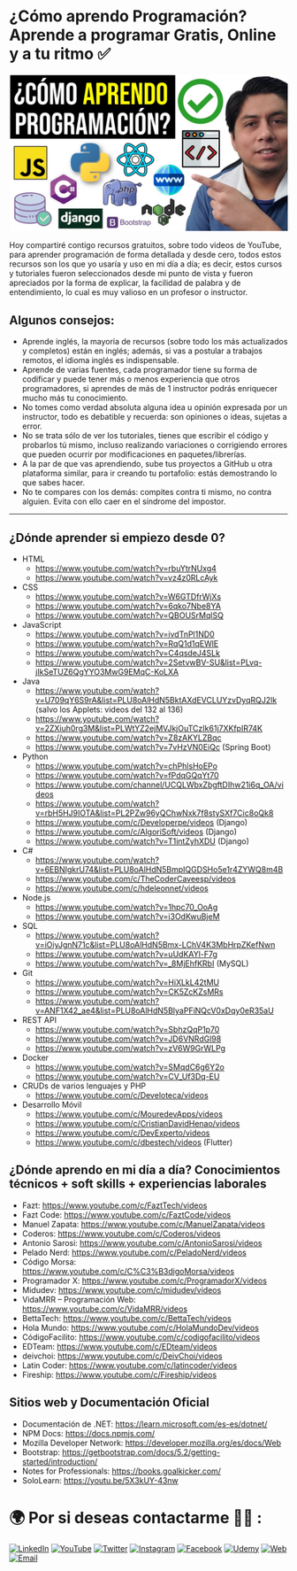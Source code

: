 # ¿Cómo aprendo Programación? Aprende a programar Gratis, Online y a tu ritmo ✅

![](./preview1.JPG)

Hoy compartiré contigo recursos gratuitos, sobre todo videos de YouTube, para aprender programación de forma detallada y desde cero, todos estos recursos son los que yo usaría y uso en mi día a día; es decir, estos cursos y tutoriales fueron seleccionados desde mi punto de vista y fueron apreciados por la forma de explicar, la facilidad de palabra y de entendimiento, lo cual es muy valioso en un profesor o instructor.

## Algunos consejos:

- Aprende inglés, la mayoría de recursos (sobre todo los más actualizados y completos) están en inglés; además, si vas a postular a trabajos remotos, el idioma inglés es indispensable.
- Aprende de varias fuentes, cada programador tiene su forma de codificar y puede tener más o menos experiencia que otros programadores, si aprendes de más de 1 instructor podrás enriquecer mucho más tu conocimiento.
- No tomes como verdad absoluta alguna idea u opinión expresada por un instructor, todo es debatible y recuerda: son opiniones o ideas, sujetas a error.
- No se trata sólo de ver los tutoriales, tienes que escribir el código y probarlos tú mismo, incluso realizando variaciones o corrigiendo errores que pueden ocurrir por modificaciones en paquetes/librerías.
- A la par de que vas aprendiendo, sube tus proyectos a GitHub u otra plataforma similar, para ir creando tu portafolio: estás demostrando lo que sabes hacer.
- No te compares con los demás: compites contra ti mismo, no contra alguien. Evita con ello caer en el síndrome del impostor.

<hr/>

## ¿Dónde aprender si empiezo desde 0?

- HTML
    - https://www.youtube.com/watch?v=rbuYtrNUxg4
    - https://www.youtube.com/watch?v=vz4z0RLcAyk
- CSS
    - https://www.youtube.com/watch?v=W6GTDfrWjXs
    - https://www.youtube.com/watch?v=6qko7Nbe8YA
    - https://www.youtube.com/watch?v=QBOUSrMqlSQ
- JavaScript
    - https://www.youtube.com/watch?v=ivdTnPl1ND0
    - https://www.youtube.com/watch?v=RqQ1d1qEWlE
    - https://www.youtube.com/watch?v=C4qsdeJ4SLk
    - https://www.youtube.com/watch?v=2SetvwBV-SU&list=PLvq-jIkSeTUZ6QgYYO3MwG9EMqC-KoLXA
- Java
    - https://www.youtube.com/watch?v=U709qY6S9rA&list=PLU8oAlHdN5BktAXdEVCLUYzvDyqRQJ2lk (salvo los Applets: videos del 132 al 136)
    - https://www.youtube.com/watch?v=2ZXiuh0rg3M&list=PLWtYZ2ejMVJkjOuTCzIk61j7XKfpIR74K
    - https://www.youtube.com/watch?v=Z8zAKYLZBqc
    - https://www.youtube.com/watch?v=7vHzVN0EiQc (Spring Boot)
- Python
    - https://www.youtube.com/watch?v=chPhlsHoEPo
    - https://www.youtube.com/watch?v=fPdqGQqYt70
    - https://www.youtube.com/channel/UCQLWbxZbgftDIhw21i6q_OA/videos
    - https://www.youtube.com/watch?v=rbH5HJ9IOTA&list=PL2PZw96yQChwNxk7f8stySXf7Cic8oQk8
    - https://www.youtube.com/c/Developerpe/videos (Django)
    - https://www.youtube.com/c/AlgoriSoft/videos (Django)
    - https://www.youtube.com/watch?v=T1intZyhXDU (Django)
- C#
    - https://www.youtube.com/watch?v=6EBNIgkrU74&list=PLU8oAlHdN5BmpIQGDSHo5e1r4ZYWQ8m4B
    - https://www.youtube.com/c/TheCoderCaveesp/videos
    - https://www.youtube.com/c/hdeleonnet/videos
- Node.js
    - https://www.youtube.com/watch?v=1hpc70_OoAg
    - https://www.youtube.com/watch?v=i3OdKwuBjeM
- SQL
    - https://www.youtube.com/watch?v=iOiyJgnN71c&list=PLU8oAlHdN5Bmx-LChV4K3MbHrpZKefNwn
    - https://www.youtube.com/watch?v=uUdKAYl-F7g
    - https://www.youtube.com/watch?v=_8MjEhfKRbI (MySQL)
- Git
    - https://www.youtube.com/watch?v=HiXLkL42tMU
    - https://www.youtube.com/watch?v=CK5ZcKZsMRs
    - https://www.youtube.com/watch?v=ANF1X42_ae4&list=PLU8oAlHdN5BlyaPFiNQcV0xDqy0eR35aU
- REST API
    - https://www.youtube.com/watch?v=SbhzQqP1p70
    - https://www.youtube.com/watch?v=JD6VNRdGl98
    - https://www.youtube.com/watch?v=zV6W9GrWLPg
- Docker
    - https://www.youtube.com/watch?v=SMqdC6g6Y2o
    - https://www.youtube.com/watch?v=CV_Uf3Dq-EU
- CRUDs de varios lenguajes y PHP
    - https://www.youtube.com/c/Develoteca/videos
- Desarrollo Móvil
    - https://www.youtube.com/c/MouredevApps/videos
    - https://www.youtube.com/c/CristianDavidHenao/videos
    - https://www.youtube.com/c/DevExperto/videos
    - https://www.youtube.com/c/dbestech/videos (Flutter)


## ¿Dónde aprendo en mi día a día? Conocimientos técnicos + soft skills + experiencias laborales

- Fazt: https://www.youtube.com/c/FaztTech/videos
- Fazt Code: https://www.youtube.com/c/FaztCode/videos
- Manuel Zapata: https://www.youtube.com/c/ManuelZapata/videos
- Coderos: https://www.youtube.com/c/Coderos/videos
- Antonio Sarosi: https://www.youtube.com/c/AntonioSarosi/videos
- Pelado Nerd: https://www.youtube.com/c/PeladoNerd/videos
- Código Morsa: https://www.youtube.com/c/C%C3%B3digoMorsa/videos 
- Programador X: https://www.youtube.com/c/ProgramadorX/videos
- Midudev: https://www.youtube.com/c/midudev/videos
- VidaMRR – Programación Web: https://www.youtube.com/c/VidaMRR/videos
- BettaTech: https://www.youtube.com/c/BettaTech/videos
- Hola Mundo: https://www.youtube.com/c/HolaMundoDev/videos
- CódigoFacilito: https://www.youtube.com/c/codigofacilito/videos
- EDTeam: https://www.youtube.com/c/EDteam/videos
- deivchoi: https://www.youtube.com/c/DeivChoi/videos
- Latin Coder: https://www.youtube.com/c/latincoder/videos
- Fireship: https://www.youtube.com/c/Fireship/videos


## Sitios web y Documentación Oficial

- Documentación de .NET: https://learn.microsoft.com/es-es/dotnet/
- NPM Docs: https://docs.npmjs.com/
- Mozilla Developer Network: https://developer.mozilla.org/es/docs/Web
- Bootstrap: https://getbootstrap.com/docs/5.2/getting-started/introduction/
- Notes for Professionals: https://books.goalkicker.com/
- SoloLearn: https://youtu.be/5X3kUY-43nw

# 🌍 Por si deseas contactarme 👨‍💻 :

[![LinkedIn](https://img.shields.io/badge/LinkedIn-Oscar_Garcia-0077B5?style=for-the-badge&logo=linkedin&logoColor=white&labelColor=101010)](https://pe.linkedin.com/in/uskokrum2010)
[![YouTube](https://img.shields.io/badge/YouTube-UskoKruM2010-FF0000?style=for-the-badge&logo=youtube&logoColor=white&labelColor=101010)](https://youtube.com/uskokrum2010)
[![Twitter](https://img.shields.io/badge/Twitter-@uskokrum2010-1DA1F2?style=for-the-badge&logo=twitter&logoColor=white&labelColor=101010)](https://twitter.com/uskokrum2010)
[![Instagram](https://img.shields.io/badge/Instagram-@uskokrum2010-E4405F?style=for-the-badge&logo=instagram&logoColor=white&labelColor=101010)](https://instagram.com/uskokrum2010)
[![Facebook](https://img.shields.io/badge/Facebook-@uskokrum2010-1877F2?style=for-the-badge&logo=facebook&logoColor=white&labelColor=101010)](https://facebook.com/uskokrum2010)
[![Udemy](https://img.shields.io/badge/Udemy-Oscar_Garcia-EC5252?style=for-the-badge&logo=udemy&logoColor=white&labelColor=101010)](https://www.udemy.com/course/sql-para-administracion-de-bases-de-datos-con-mysql/)
[![Web](https://img.shields.io/badge/My_Website-uskokrum2010.com-14a1f0?style=for-the-badge&logo=dev.to&logoColor=white&labelColor=101010)](https://uskokrum2010.com)
[![Email](https://img.shields.io/badge/uskokrum2010@gmail.com-mi_email_personal-D14836?style=for-the-badge&logo=gmail&logoColor=white&labelColor=101010)](mailto:uskokrum2010@gmail.com)
